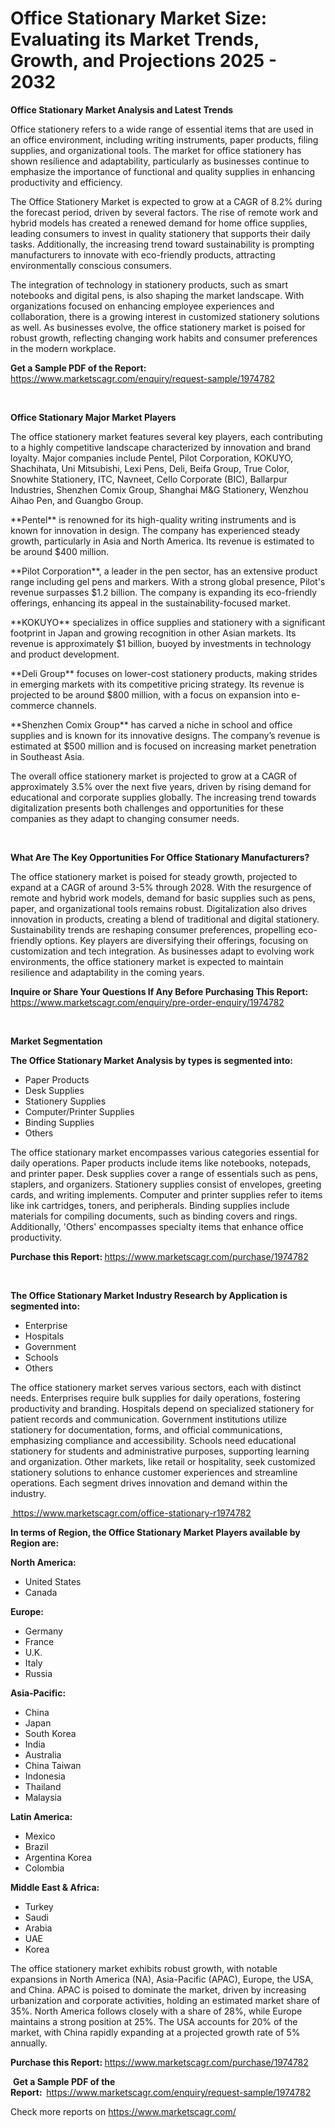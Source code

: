 <p><h1>Office Stationary Market Size: Evaluating its Market Trends, Growth, and Projections 2025 - 2032</h1></p><p><strong>Office Stationary Market Analysis and Latest Trends</strong></p>
<p><p>Office stationery refers to a wide range of essential items that are used in an office environment, including writing instruments, paper products, filing supplies, and organizational tools. The market for office stationery has shown resilience and adaptability, particularly as businesses continue to emphasize the importance of functional and quality supplies in enhancing productivity and efficiency.</p><p>The Office Stationery Market is expected to grow at a CAGR of 8.2% during the forecast period, driven by several factors. The rise of remote work and hybrid models has created a renewed demand for home office supplies, leading consumers to invest in quality stationery that supports their daily tasks. Additionally, the increasing trend toward sustainability is prompting manufacturers to innovate with eco-friendly products, attracting environmentally conscious consumers.</p><p>The integration of technology in stationery products, such as smart notebooks and digital pens, is also shaping the market landscape. With organizations focused on enhancing employee experiences and collaboration, there is a growing interest in customized stationery solutions as well. As businesses evolve, the office stationery market is poised for robust growth, reflecting changing work habits and consumer preferences in the modern workplace.</p></p>
<p><strong>Get a Sample PDF of the Report:&nbsp;</strong> <a href="https://www.marketscagr.com/enquiry/request-sample/1974782?utm_campaign=3529&utm_medium=2&utm_source=Github&utm_content=ia&utm_term=28032025&utm_id=office-stationary">https://www.marketscagr.com/enquiry/request-sample/1974782</a></p>
<p>&nbsp;</p>
<p><strong>Office Stationary Major Market Players</strong></p>
<p><p>The office stationery market features several key players, each contributing to a highly competitive landscape characterized by innovation and brand loyalty. Major companies include Pentel, Pilot Corporation, KOKUYO, Shachihata, Uni Mitsubishi, Lexi Pens, Deli, Beifa Group, True Color, Snowhite Stationery, ITC, Navneet, Cello Corporate (BIC), Ballarpur Industries, Shenzhen Comix Group, Shanghai M&G Stationery, Wenzhou Aihao Pen, and Guangbo Group.</p><p>**Pentel** is renowned for its high-quality writing instruments and is known for innovation in design. The company has experienced steady growth, particularly in Asia and North America. Its revenue is estimated to be around $400 million. </p><p>**Pilot Corporation**, a leader in the pen sector, has an extensive product range including gel pens and markers. With a strong global presence, Pilot's revenue surpasses $1.2 billion. The company is expanding its eco-friendly offerings, enhancing its appeal in the sustainability-focused market.</p><p>**KOKUYO** specializes in office supplies and stationery with a significant footprint in Japan and growing recognition in other Asian markets. Its revenue is approximately $1 billion, buoyed by investments in technology and product development.</p><p>**Deli Group** focuses on lower-cost stationery products, making strides in emerging markets with its competitive pricing strategy. Its revenue is projected to be around $800 million, with a focus on expansion into e-commerce channels.</p><p>**Shenzhen Comix Group** has carved a niche in school and office supplies and is known for its innovative designs. The company’s revenue is estimated at $500 million and is focused on increasing market penetration in Southeast Asia.</p><p>The overall office stationery market is projected to grow at a CAGR of approximately 3.5% over the next five years, driven by rising demand for educational and corporate supplies globally. The increasing trend towards digitalization presents both challenges and opportunities for these companies as they adapt to changing consumer needs.</p></p>
<p>&nbsp;</p>
<p><strong>What Are The Key Opportunities For Office Stationary Manufacturers?</strong></p>
<p><p>The office stationery market is poised for steady growth, projected to expand at a CAGR of around 3-5% through 2028. With the resurgence of remote and hybrid work models, demand for basic supplies such as pens, paper, and organizational tools remains robust. Digitalization also drives innovation in products, creating a blend of traditional and digital stationery. Sustainability trends are reshaping consumer preferences, propelling eco-friendly options. Key players are diversifying their offerings, focusing on customization and tech integration. As businesses adapt to evolving work environments, the office stationery market is expected to maintain resilience and adaptability in the coming years.</p></p>
<p><strong>Inquire or Share Your Questions If Any Before Purchasing This Report:</strong> <a href="https://www.marketscagr.com/enquiry/pre-order-enquiry/1974782?utm_campaign=3529&utm_medium=2&utm_source=Github&utm_content=ia&utm_term=28032025&utm_id=office-stationary">https://www.marketscagr.com/enquiry/pre-order-enquiry/1974782</a></p>
<p>&nbsp;</p>
<p><strong>Market Segmentation</strong></p>
<p><strong>The Office Stationary Market Analysis by types is segmented into:</strong></p>
<p><ul><li>Paper Products</li><li>Desk Supplies</li><li>Stationery Supplies</li><li>Computer/Printer Supplies</li><li>Binding Supplies</li><li>Others</li></ul></p>
<p><p>The office stationary market encompasses various categories essential for daily operations. Paper products include items like notebooks, notepads, and printer paper. Desk supplies cover a range of essentials such as pens, staplers, and organizers. Stationery supplies consist of envelopes, greeting cards, and writing implements. Computer and printer supplies refer to items like ink cartridges, toners, and peripherals. Binding supplies include materials for compiling documents, such as binding covers and rings. Additionally, 'Others' encompasses specialty items that enhance office productivity.</p></p>
<p><strong>Purchase this Report:&nbsp;</strong><a href="https://www.marketscagr.com/purchase/1974782?utm_campaign=3529&utm_medium=2&utm_source=Github&utm_content=ia&utm_term=28032025&utm_id=office-stationary">https://www.marketscagr.com/purchase/1974782</a></p>
<p>&nbsp;</p>
<p><strong>The Office Stationary Market Industry Research by Application is segmented into:</strong></p>
<p><ul><li>Enterprise</li><li>Hospitals</li><li>Government</li><li>Schools</li><li>Others</li></ul></p>
<p><p>The office stationery market serves various sectors, each with distinct needs. Enterprises require bulk supplies for daily operations, fostering productivity and branding. Hospitals depend on specialized stationery for patient records and communication. Government institutions utilize stationery for documentation, forms, and official communications, emphasizing compliance and accessibility. Schools need educational stationery for students and administrative purposes, supporting learning and organization. Other markets, like retail or hospitality, seek customized stationery solutions to enhance customer experiences and streamline operations. Each segment drives innovation and demand within the industry.</p></p>
<p><a href="https://www.marketscagr.com/office-stationary-r1974782?utm_campaign=3529&utm_medium=2&utm_source=Github&utm_content=ia&utm_term=28032025&utm_id=office-stationary">&nbsp;https://www.marketscagr.com/office-stationary-r1974782</a></p>
<p><strong>In terms of Region, the Office Stationary Market Players available by Region are:</strong></p>
<p>
    <p> <strong> North America: </strong>
        <ul>
            <li>United States</li>
            <li>Canada</li>
        </ul>
        </p> 
    <p> <strong> Europe: </strong>
        <ul>
            <li>Germany</li>
            <li>France</li>
            <li>U.K.</li>
            <li>Italy</li>
            <li>Russia</li>
        </ul>
        </p> 
    <p> <strong> Asia-Pacific: </strong>
        <ul>
            <li>China</li>
            <li>Japan</li>
            <li>South Korea</li>
            <li>India</li>
            <li>Australia</li>
            <li>China Taiwan</li>
            <li>Indonesia</li>
            <li>Thailand</li>
            <li>Malaysia</li>
        </ul>
        </p> 
    <p> <strong> Latin America: </strong>
        <ul>
            <li>Mexico</li>
            <li>Brazil</li>
            <li>Argentina Korea</li>
            <li>Colombia</li>
        </ul>
        </p> 
    <p> <strong> Middle East & Africa: </strong>
        <ul>
            <li>Turkey</li>
            <li>Saudi</li>
            <li>Arabia</li>
            <li>UAE</li>
            <li>Korea</li>
        </ul>
    </p>
    </p>
<p><p>The office stationery market exhibits robust growth, with notable expansions in North America (NA), Asia-Pacific (APAC), Europe, the USA, and China. APAC is poised to dominate the market, driven by increasing urbanization and corporate activities, holding an estimated market share of 35%. North America follows closely with a share of 28%, while Europe maintains a strong position at 25%. The USA accounts for 20% of the market, with China rapidly expanding at a projected growth rate of 5% annually.</p></p>
<p><strong>Purchase this Report: </strong><a href="https://www.marketscagr.com/purchase/1974782?utm_campaign=3529&utm_medium=2&utm_source=Github&utm_content=ia&utm_term=28032025&utm_id=office-stationary">https://www.marketscagr.com/purchase/1974782</a></p>
<p>&nbsp;<strong>Get a Sample PDF of the Report:&nbsp;&nbsp;</strong><a href="https://www.marketscagr.com/enquiry/request-sample/1974782?utm_campaign=3529&utm_medium=2&utm_source=Github&utm_content=ia&utm_term=28032025&utm_id=office-stationary">https://www.marketscagr.com/enquiry/request-sample/1974782</a></p>
<p><strong></strong></p>
<p>Check more reports on <a href="https://www.marketscagr.com/?utm_campaign=3529&utm_medium=2&utm_source=Github&utm_content=ia&utm_term=28032025&utm_id=office-stationary">https://www.marketscagr.com/</a></p>